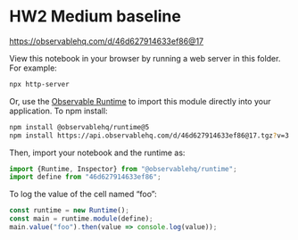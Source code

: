 # HW2 Medium baseline

https://observablehq.com/d/46d627914633ef86@17

View this notebook in your browser by running a web server in this folder. For
example:

~~~sh
npx http-server
~~~

Or, use the [Observable Runtime](https://github.com/observablehq/runtime) to
import this module directly into your application. To npm install:

~~~sh
npm install @observablehq/runtime@5
npm install https://api.observablehq.com/d/46d627914633ef86@17.tgz?v=3
~~~

Then, import your notebook and the runtime as:

~~~js
import {Runtime, Inspector} from "@observablehq/runtime";
import define from "46d627914633ef86";
~~~

To log the value of the cell named “foo”:

~~~js
const runtime = new Runtime();
const main = runtime.module(define);
main.value("foo").then(value => console.log(value));
~~~
